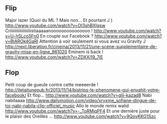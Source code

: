 ## Flip

Major lazer (Quoi du ML ? Mais non… Et pourtant J )
    http://www.youtube.com/watch?v=OI3shBXlqsw
Criiiiiiiiiiiiiiiiiiiistiaaaaanooooooooooooooo !
    http://www.youtube.com/watch?v=U-hSLco5Fn0 
En couple sur Facebook ?
    http://www.youtube.com/watch?v=BlAROk4GaRI
Attention à voir seulement si vous avez vu Gravity J
    http://next.liberation.fr/cinema/2013/11/21/une-scene-supplementaire-de-gravity-mise-en-ligne_961020
Eminem is back !
    http://www.youtube.com/watch?v=ZDXXi19_7iE 

## Flop

Petit coup de gueule contre cette meeeerde !
    http://iletaitunepub.fr/2013/11/14/bistrips-le-phenomene-qui-envahit-votre-facebook/
Et flop…
    http://www.youtube.com/watch?v=glii-kazad8
Nabi nabilaaaa
    http://www.dailymotion.com/video/xryxme_sofiane-dingue-de-toi-nabi-nabila-clip-officiel_music
Allo le monde remix walid 
    http://www.youtube.com/watch?v=-_ToRMiqPF4
Et une dernière juste pour le plaisir des Oreilles …
    http://www.youtube.com/watch?v=9QovKKG1Szc 
